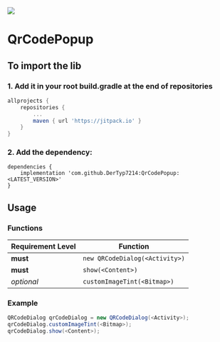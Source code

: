 [![](https://jitpack.io/v/DerTyp7214/QrCodePopup.svg)](https://jitpack.io/#DerTyp7214/QrCodePopup)

# QrCodePopup

## To import the lib


### 1. Add it in your root build.gradle at the end of repositories
```gradle
allprojects {
	repositories {
		...
		maven { url 'https://jitpack.io' }
	}
}
```

### 2. Add the dependency:
```gralde
dependencies {
	implementation 'com.github.DerTyp7214:QrCodePopup:<LATEST_VERSION>'
}
```

## Usage

### Functions

Requirement Level | Function
---------|-----------------------------
**must** | `new QRCodeDialog(<Activity>)`
**must** | `show(<Content>)`
_optional_ | `customImageTint(<Bitmap>)`

### Example

```java
QRCodeDialog qrCodeDialog = new QRCodeDialog(<Activity>);
qrCodeDialog.customImageTint(<Bitmap>);
qrCodeDialog.show(<Content>);
```
